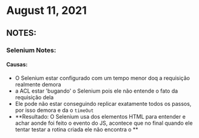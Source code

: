 # August 11, 2021

## NOTES:


### Selenium Notes:

#### Causas:
- O Selenium estar configurado com um tempo menor doq a requisição realmente demora
- a ACL estar 'bugando' o Selenium pois ele não entende o fato da requisição dela
- Ele pode não estar conseguindo replicar exatamente todos os passos, por isso demora e da o `timeOut` 
- **Resultado: O Selenium usa dos elementos HTML para entender e achar aonde foi feito o evento do JS, acontece que no final quando ele tentar testar a rotina criada ele não encontra o ** 
